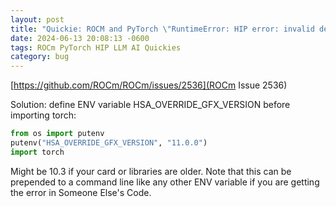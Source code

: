 ```yaml
---
layout: post
title: "Quickie: ROCM and PyTorch \"RuntimeError: HIP error: invalid device function\""
date: 2024-06-13 20:08:13 -0600
tags: ROCm PyTorch HIP LLM AI Quickies
category: bug
---
```

[https://github.com/ROCm/ROCm/issues/2536](ROCm Issue 2536)


Solution: define ENV variable HSA_OVERRIDE_GFX_VERSION before importing torch:
```python
from os import putenv
putenv("HSA_OVERRIDE_GFX_VERSION", "11.0.0")
import torch
```

Might be 10.3 if your card or libraries are older. Note that this can be prepended to a command line like any other ENV variable if you are getting the error in Someone Else's Code.
